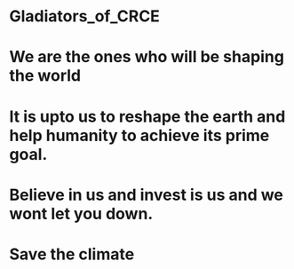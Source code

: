 # Gladiators_of_CRCE
# We are the ones who will be shaping the world
# It is upto us to reshape the earth and help humanity to achieve its prime goal.
# Believe in us and invest is us and we wont let you down.
# Save the climate
